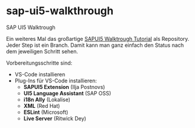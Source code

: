 # sap-ui5-walkthrough
SAP UI5 Walktrough 

Ein weiteres Mal das großartige [SAPUI5 Walktrough Tutorial](https://sapui5.hana.ondemand.com/sdk/#/topic/3da5f4be63264db99f2e5b04c5e853db) als Repository. Jeder Step ist ein Branch. Damit kann man ganz einfach den Status nach dem jeweiligen Schritt sehen. 

Vorbereitungsschritte sind: 
- VS-Code installieren
- Plug-Ins für VS-Code  installieren:
  - **SAPUI5 Extension** (Ilja Postnovs)
  - **UI5 Language Assistant** (SAP OSS)
  - **i18n Ally** (Lokalise)
  - **XML** (Red Hat)
  - **ESLint** (Microsoft)
  - **Live Server** (Ritwick Dey)
  
